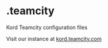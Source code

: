 # .teamcity

Kord Teamcity configuration files

Visit our instance at [kord.teamcity.com](https://kord.teamcity.com/guestLogin.html?guest=1)